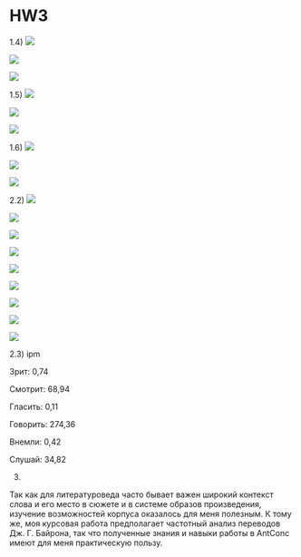 # HW3

1.4)
![](Конкордансы1.png)

![](Конкордансы2.png)

![](Конкордансы3.png)

1.5)
![](нграм1.png)

![](нграм2.png)

![](нграм3.png)

1.6)
![](коллокаты1.png)

![](коллокаты2.png)

![](коллокаты3.png)

2.2)
![](2.2.1.гугл.png)

![](2.2.2.гугл.png)

![](2.2.3.гугл.png)

![](2.2.1.нкря.png)

![](2.2.2.нкря.png)

![](2.2.3.нкря.png)

![](2.2.4.нкря.png)

![](2.2.5.нкря.png)

![](2.2.6.нкря.png)

2.3)
ipm

Зрит: 0,74

Смотрит: 68,94

Гласить: 0,11

Говорить: 274,36

Внемли: 0,42

Слушай: 34,82

3)
Так как для литературоведа часто бывает важен широкий контекст слова и его место в сюжете и в системе образов произведения, изучение возможностей корпуса оказалось для меня полезным. К тому же, моя курсовая работа предполагает частотный анализ переводов Дж. Г. Байрона, так что полученные знания и навыки работы в AntConc имеют для меня практическую пользу.
